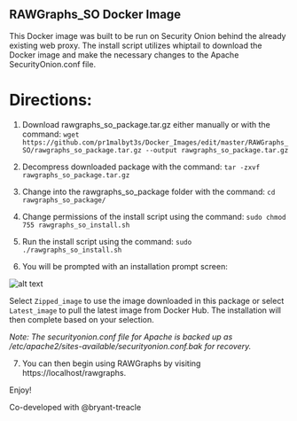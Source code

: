 ## RAWGraphs_SO Docker Image
This Docker image was built to be run on Security Onion behind the already existing web proxy. The install script utilizes whiptail to download the Docker image and make the necessary changes to the Apache SecurityOnion.conf file.

# Directions:
1) Download rawgraphs_so_package.tar.gz either manually or with the command: ```wget https://github.com/pr1malbyt3s/Docker_Images/edit/master/RAWGraphs_SO/rawgraphs_so_package.tar.gz --output rawgraphs_so_package.tar.gz```

2) Decompress downloaded package with the command: ```tar -zxvf rawgraphs_so_package.tar.gz ```

3) Change into the rawgraphs_so_package folder with the command: ```cd rawgraphs_so_package/```

4) Change permissions of the install script using the command: ```sudo chmod 755 rawgraphs_so_install.sh```

5) Run the install script using the command: ```sudo ./rawgraphs_so_install.sh```

6) You will be prompted with an installation prompt screen:


![alt text](https://github.com/pr1malbyt3s/Docker_Images/blob/master/Screenshots/rawgraphs_so_screenshot.png "RAWGraphs Installation Prompt")


Select ```Zipped_image``` to use the image downloaded in this package or select ```Latest_image``` to pull the latest image from Docker Hub. The installation will then complete based on your selection.

*Note: The securityonion.conf file for Apache is backed up as /etc/apache2/sites-available/securityonion.conf.bak for recovery.*

7) You can then begin using RAWGraphs by visiting https://localhost/rawgraphs.


Enjoy!

Co-developed with @bryant-treacle

